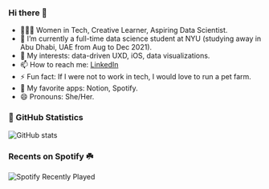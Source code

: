 ### Hi there 👋
- 🙋🏻‍♀️ Women in Tech, Creative Learner, Aspiring Data Scientist.
- 🔭 I’m currently a full-time data science student at NYU (studying away in Abu Dhabi, UAE from Aug to Dec 2021).
- 🌱 My interests: data-driven UXD, iOS, data visualizations.
- 📫 How to reach me: [LinkedIn](https://www.linkedin.com/in/zoe-yajie-xiao-078552186/)
- ⚡ Fun fact: If I were not to work in tech, I would love to run a pet farm.
- 💛 My favorite apps: Notion, Spotify.
- 😄 Pronouns: She/Her.

### 📖 GitHub Statistics
<!-- github stats: https://github.com/anuraghazra/github-readme-stats/blame/master/themes/README.md -->
![GitHub stats](https://github-readme-stats.vercel.app/api?username=zoexiao0516&show_icons=true&theme=onedark)

### Recents on Spotify ☘️
![Spotify Recently Played](https://spotify-recently-played-readme.vercel.app/api?user=ggywkd9nt6vegkmhz329pblss)

<!--
**zoexiao0516/zoexiao0516** is a ✨ _special_ ✨ repository because its `README.md` (this file) appears on your GitHub profile.

Here are some ideas to get you started:

- 🔭 I’m currently working on ...
- 🌱 I’m currently learning ...
- 👯 I’m looking to collaborate on ...
- 🤔 I’m looking for help with ...
- 💬 Ask me about ...
- 📫 How to reach me: ...
- 😄 Pronouns: ...
- ⚡ Fun fact: ...
-->
